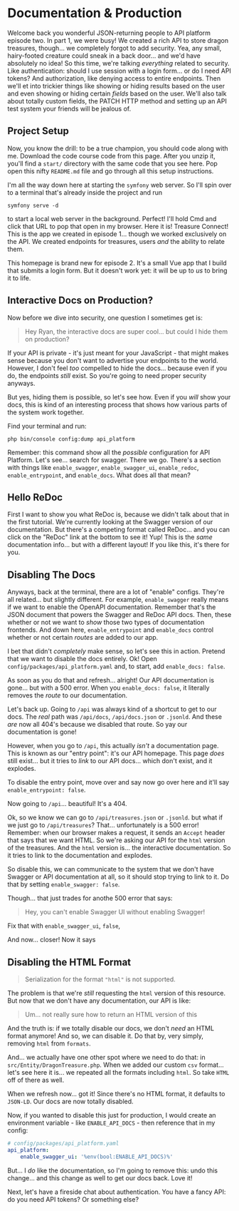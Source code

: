 # Documentation & Production

Welcome back you wonderful JSON-returning people to API platform episode two. In
part 1, we were busy! We created a rich API to store dragon treasures, though...
we completely forgot to add security. Yea, any small, hairy-footed creature could
sneak in a back door... and we'd have absolutely no idea! So this time, we're talking
*everything* related to security. Like authentication: should I use session with
a login form... or do I need API tokens? And authorization, like denying access to
entire endpoints. Then we'll et into trickier things like showing or hiding results
based on the user and even showing or hiding certain *fields* based on the user.
We'll also talk about totally custom fields, the PATCH HTTP method and setting up
an API test system your friends will be jealous of.

## Project Setup

Now, you know the drill: to be a true champion, you should code along with me.
Download the code course code from this page. After you unzip it, you'll find a
`start/` directory with the same code that you see here. Pop open this nifty
`README.md` file and go through all this setup instructions.

I'm all the way down here at starting the `symfony` web server. So I'll spin over
to a terminal that's already inside the project and run

```terminal
symfony serve -d
```

to start a local web server in the background. Perfect! I'll hold Cmd and click
that URL to pop that open in my browser. Here it is! Treasure Connect! This is
the app we created in episode 1... though we worked exclusively on the API. We
created endpoints for treasures, users *and* the ability to relate them.

This homepage is brand new for episode 2. It's a small Vue app that I build that
submits a login form. But it doesn't work yet: it will be up to *us* to bring it
to life.

## Interactive Docs on Production?

Now before we dive into security, one question I sometimes get is:

> Hey Ryan, the interactive docs are super cool... but could I hide them on
> production?

If your API is private - it's just meant for your JavaScript - that might makes sense
because you don't want to advertise your endpoints to the world. However, I don't
feel *too* compelled to hide the docs... because even if you do, the endpoints
*still* exist. So you're going to need proper security anyways.

But yes, hiding them is possible, so let's see how. Even if you *will* show your
docs, this is kind of an interesting process that shows how various parts of the
system work together.

Find your terminal and run:

```terminal
php bin/console config:dump api_platform
```

Remember: this command show all the *possible* configuration for API Platform.
Let's see... search for swagger. There we go. There's a section with things like
`enable_swagger`, `enable_swagger_ui`, `enable_redoc`, `enable_entrypoint`, and
`enable_docs`. What does all that mean?

## Hello ReDoc

First I want to show you what ReDoc is, because we didn't talk about that in the
first tutorial. We're currently looking at the Swagger version of our documentation.
But there's a competing format called ReDoc... and you can click on the "ReDoc"
link at the bottom to see it! Yup! This is the *same* documentation info... but
with a different layout! If you like this, it's there for you.

## Disabling The Docs

Anyways, back at the terminal, there are a lot of "enable" configs. They're all
related... but slightly different. For example, `enable_swagger` really means
if we want to enable the OpenAPI documentation. Remember that's the JSON document
that powers the Swagger and ReDoc API docs. Then, these whether or not we
want to *show* those two types of documentation frontends. And down here,
`enable_entrypoint` and `enable_docs` control whether or not certain *routes*
are added to our app.

I bet that didn't *completely* make sense, so let's see this in action. Pretend
that we want to disable the docs entirely. Ok! Open `config/packages/api_platform.yaml`
and, to start, add `enable_docs: false`.

As soon as you do that and refresh... alright! Our API documentation is gone... but
with a 500 error. When you `enable_docs: false`, it literally removes the *route*
to our documentation.

Let's back up. Going to `/api` was always kind of a shortcut to get to our docs.
The *real* path was `/api/docs`, `/api/docs.json` or `.jsonld`. And these *are*
now all 404's because we disabled that route. So yay our documentation is gone!

However, when you go to `/api`, this actually *isn't* a documentation page. This
is known as our "entry point": it's our API homepage. This page *does* still
exist... but it tries to *link* to our API docs... which don't exist, and it explodes.

To disable the entry point, move over and say now go over here and it'll say
`enable_entrypoint: false`.

Now going to `/api`... beautiful! It's a 404.

Ok, so we know we can go to `/api/treasures.json` or `.jsonld`. but what if
we just go to `/api/treasures`? That...  unfortunately is a 500 error! Remember:
when our browser makes a request, it sends an `Accept` header that says that
we want HTML. So we're asking our API for the `html` version of the treasures.
And the `html` version is... the interactive documentation. So it tries to link to
the documentation and explodes.

So disable this, we can communicate to the system that we don't have Swagger or API
documentation at all, so it should stop trying to link to it. Do that by setting
`enable_swagger: false`.

Though... that just trades for anothe 500 error that says:

> Hey, you can't enable Swagger UI without enabling Swagger!

Fix that with `enable_swagger_ui`, `false`,

And now... closer! Now it says

## Disabling the HTML Format

> Serialization for the format `"html"` is not supported.

The problem is that we're *still* requesting the `html` version of this resource.
But now that we don't have any documentation, our API is like:

> Um... not really sure how to return an HTML version of this

And the truth is: if we totally disable our docs, we don't *need* an HTML format
anymore! And so, we can disable it. Do that by, very simply, removing `html` from
`formats`.

And... we actually have one other spot where we need to do that: in
`src/Entity/DragonTreasure.php`. When we added our custom `csv` format... let's see
here it is... we repeated all the formats including `html`. So take `HTML` off
of there as well.

When we refresh now... got it! Since there's no HTML format, it defaults to `JSON-LD`.
Our docs are now totally disabled.

Now, if you wanted to disable this just for production, I would create an environment
variable - like `ENABLE_API_DOCS` - then reference that in my config:

```yml
# config/packages/api_platform.yaml
api_platform:
    enable_swagger_ui: '%env(bool:ENABLE_API_DOCS)%'
```

But... I *do* like the documentation, so I'm going to remove this: undo this
change... and this change as well to get our docs back. Love it!

Next, let's have a fireside chat about authentication. You have a fancy API:
do you need API tokens? Or something else?
